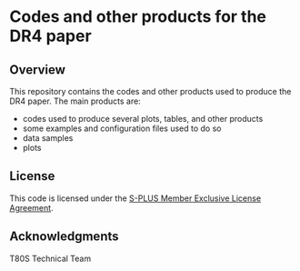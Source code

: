 # Codes and other products for the DR4 paper

## Overview

This repository contains the codes and other products used to produce the DR4 paper. The main products are:
- codes used to produce several plots, tables, and other products
- some examples and configuration files used to do so
- data samples
- plots

## License

This code is licensed under the [S-PLUS Member Exclusive License Agreement](LICENSE).

## Acknowledgments

T80S Technical Team
